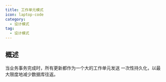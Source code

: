 ```yaml
---
title: 工作单元模式
icon: laptop-code
category:
  - 设计模式
tag:
  - 设计模式
---
```


## 概述

当业务事务完成时，所有更新都作为一个大的工作单元发送
一次性持久化，以最大限度地减少数据库往返。
